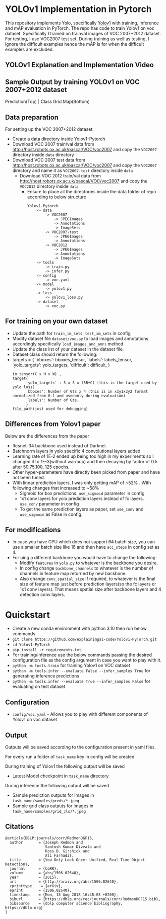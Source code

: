YOLOv1 Implementation in Pytorch
========

This repository implements Yolo, specifically [Yolov1](https://arxiv.org/pdf/1506.02640) with training, inference and mAP evaluation in PyTorch.
The repo has code to train Yolov1 on voc dataset. Specifically I trained on trainval images of VOC 2007+2012 dataset.
For testing, I use VOC2007 test set.
During training as well as testing, I ignore the difficult examples hence the mAP is for when the difficult examples are excluded.


## YOLOv1 Explanation and Implementation Video



## Sample Output by training YOLOv1 on VOC 2007+2012 dataset 
Prediction(Top) | Class Grid Map(Bottom)

## Data preparation
For setting up the VOC 2007+2012 dataset:
* Create a data directory inside Yolov1-Pytorch
* Download VOC 2007 train/val data from http://host.robots.ox.ac.uk/pascal/VOC/voc2007 and copy the `VOC2007` directory inside `data` directory
* Download VOC 2007 test data from http://host.robots.ox.ac.uk/pascal/VOC/voc2007 and copy the  `VOC2007` directory and name it as `VOC2007-test` directory inside `data`
  * Download VOC 2012 train/val data from http://host.robots.ox.ac.uk/pascal/VOC/voc2007 and copy the  `VOC2012` directory inside `data`
    * Ensure to place all the directories inside the data folder of repo according to below structure
        ```
        Yolov1-Pytorch
            -> data
                -> VOC2007
                    -> JPEGImages
                    -> Annotations
                    -> ImageSets
                -> VOC2007-test
                    -> JPEGImages
                    -> Annotations
                -> VOC2012
                    -> JPEGImages
                    -> Annotations
                    -> ImageSets
            -> tools
                -> train.py
                -> infer.py
            -> config
                -> voc.yaml
            -> model
                -> yolov1.py
            -> loss
                -> yolov1_loss.py
            -> dataset
                -> voc.py
        ```

## For training on your own dataset

* Update the path for `train_im_sets`, `test_im_sets` in config
* Modify dataset file `dataset/voc.py` to load images and annotations accordingly specifically `load_images_and_anns` method
* Update the class list of your dataset in the dataset file.
* Dataset class should return the following:
* targets = {
            'bboxes': bboxes_tensor,
            'labels': labels_tensor,
            'yolo_targets': yolo_targets,
            'difficult': difficult,
        }
  ```
  im_tensor(C x H x W) , 
  target{
        'yolo_targets' : S x S x (5B+C) (this is the target used by yolo loss)
        'bboxes': Number of Gts x 4 (this is in x1y1x2y2 format normalized from 0-1 and usedonly during evaluation)
        'labels': Number of Gts,
        }
  file_path(just used for debugging)
  ```

## Differences from Yolov1 paper
Below are the differences from the paper
* Resnet-34 backbone used instead of Darknet
* Batchnorm layers in yolo specific 4 convolutional layers added
* Learning rate of 1E-2 ended up being too high in my experiments so I changed it to 1E-3(without warmup) and then decaying by factor of 0.5 after 50,75,100, 125 epochs. 
* Other hyper-parameters have directly been picked from paper and have not been tuned.
* With linear prediciton layers, I was only getting mAP of ~52% . With following changes that increased to ~58%
  * Sigmoid for box predictions. `use_sigmoid` parameter in config
  * 1x1 conv layers for yolo prediction layers instead of fc layers. `use_conv` parameter in config
  * To get the same prediction layers as paper, set `use_conv` and `use_sigmoid` as False in config.

## For modifications 
* In case you have GPU which does not support 64 batch size, you can use a smaller batch size like 16 and then have `acc_steps` in config set as 4.
* For uing a different backbone you would have to change the following:
  * Modify `features` in `yolo.py` to whatever is the backbone you desire.
  * In config change `backbone_channels` to whatever is the number of channels in feature map returned by new backbone.
  * Also change `conv_spatial_size` if required, to whatever is the final size of feature map just before prediction layers(so the fc layers or 1x1 conv layers). That means spatial size after backbone layers and 4 detection conv layers.

# Quickstart
* Create a new conda environment with python 3.10 then run below commands
* ```git clone https://github.com/explainingai-code/Yolov1-PyTorch.git```
* ```cd Yolov1-PyTorch```
* ```pip install -r requirements.txt```
* For training/inference use the below commands passing the desired configuration file as the config argument in case you want to play with it. 
* ```python -m tools.train``` for training Yolov1 on VOC dataset
* ```python -m tools.infer --evaluate False --infer_samples True``` for generating inference predictions
* ```python -m tools.infer --evaluate True --infer_samples False``` for evaluating on test dataset

## Configuration
* ```config/voc.yaml``` - Allows you to play with different components of Yolov1 on voc dataset  


## Output 
Outputs will be saved according to the configuration present in yaml files.

For every run a folder of `task_name` key in config will be created

During training of Yolov1 the following output will be saved 
* Latest Model checkpoint in ```task_name``` directory

During inference the following output will be saved
* Sample prediction outputs for images in ```task_name/samples/preds/*.jpeg``` 
* Sample grid class outputs for images in ```task_name/samples/grid_cls/*.jpeg``` 

## Citations
```
@article{DBLP:journals/corr/RedmonDGF15,
  author       = {Joseph Redmon and
                  Santosh Kumar Divvala and
                  Ross B. Girshick and
                  Ali Farhadi},
  title        = {You Only Look Once: Unified, Real-Time Object Detection},
  journal      = {CoRR},
  volume       = {abs/1506.02640},
  year         = {2015},
  url          = {http://arxiv.org/abs/1506.02640},
  eprinttype    = {arXiv},
  eprint       = {1506.02640},
  timestamp    = {Mon, 13 Aug 2018 16:48:08 +0200},
  biburl       = {https://dblp.org/rec/journals/corr/RedmonDGF15.bib},
  bibsource    = {dblp computer science bibliography, https://dblp.org}
}
```
